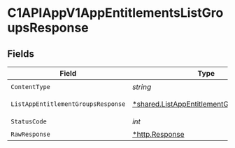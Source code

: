 # C1APIAppV1AppEntitlementsListGroupsResponse


## Fields

| Field                                                                                               | Type                                                                                                | Required                                                                                            | Description                                                                                         |
| --------------------------------------------------------------------------------------------------- | --------------------------------------------------------------------------------------------------- | --------------------------------------------------------------------------------------------------- | --------------------------------------------------------------------------------------------------- |
| `ContentType`                                                                                       | *string*                                                                                            | :heavy_check_mark:                                                                                  | N/A                                                                                                 |
| `ListAppEntitlementGroupsResponse`                                                                  | [*shared.ListAppEntitlementGroupsResponse](../../models/shared/listappentitlementgroupsresponse.md) | :heavy_minus_sign:                                                                                  | Successful response                                                                                 |
| `StatusCode`                                                                                        | *int*                                                                                               | :heavy_check_mark:                                                                                  | N/A                                                                                                 |
| `RawResponse`                                                                                       | [*http.Response](https://pkg.go.dev/net/http#Response)                                              | :heavy_minus_sign:                                                                                  | N/A                                                                                                 |